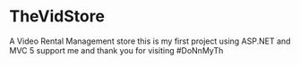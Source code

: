 # TheVidStore
A Video Rental Management store
this is my first project using ASP.NET and MVC 5 
support me
and thank you for visiting
#DoNnMyTh
